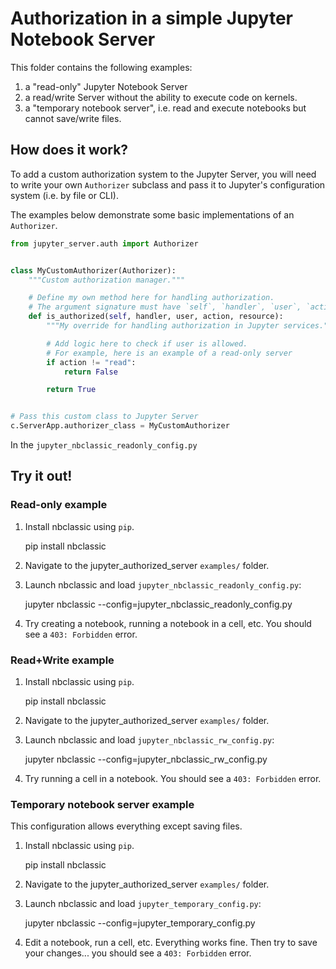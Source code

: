 # Authorization in a simple Jupyter Notebook Server

This folder contains the following examples:

1. a "read-only" Jupyter Notebook Server
1. a read/write Server without the ability to execute code on kernels.
1. a "temporary notebook server", i.e. read and execute notebooks but cannot save/write files.

## How does it work?

To add a custom authorization system to the Jupyter Server, you will need to write your own `Authorizer` subclass and pass it to Jupyter's configuration system (i.e. by file or CLI).

The examples below demonstrate some basic implementations of an `Authorizer`.

```python
from jupyter_server.auth import Authorizer


class MyCustomAuthorizer(Authorizer):
    """Custom authorization manager."""

    # Define my own method here for handling authorization.
    # The argument signature must have `self`, `handler`, `user`, `action`, and `resource`.
    def is_authorized(self, handler, user, action, resource):
        """My override for handling authorization in Jupyter services."""

        # Add logic here to check if user is allowed.
        # For example, here is an example of a read-only server
        if action != "read":
            return False

        return True


# Pass this custom class to Jupyter Server
c.ServerApp.authorizer_class = MyCustomAuthorizer
```

In the `jupyter_nbclassic_readonly_config.py`

## Try it out!

### Read-only example

1. Install nbclassic using `pip`.

   pip install nbclassic

1. Navigate to the jupyter_authorized_server `examples/` folder.

1. Launch nbclassic and load `jupyter_nbclassic_readonly_config.py`:

   jupyter nbclassic --config=jupyter_nbclassic_readonly_config.py

1. Try creating a notebook, running a notebook in a cell, etc. You should see a `403: Forbidden` error.

### Read+Write example

1. Install nbclassic using `pip`.

   pip install nbclassic

1. Navigate to the jupyter_authorized_server `examples/` folder.

1. Launch nbclassic and load `jupyter_nbclassic_rw_config.py`:

   jupyter nbclassic --config=jupyter_nbclassic_rw_config.py

1. Try running a cell in a notebook. You should see a `403: Forbidden` error.

### Temporary notebook server example

This configuration allows everything except saving files.

1. Install nbclassic using `pip`.

   pip install nbclassic

1. Navigate to the jupyter_authorized_server `examples/` folder.

1. Launch nbclassic and load `jupyter_temporary_config.py`:

   jupyter nbclassic --config=jupyter_temporary_config.py

1. Edit a notebook, run a cell, etc. Everything works fine. Then try to save your changes... you should see a `403: Forbidden` error.

